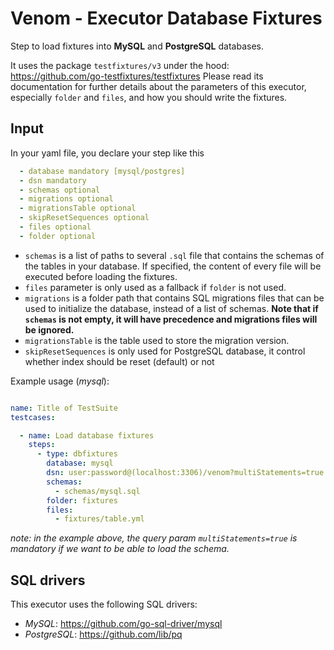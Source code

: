 # Venom - Executor Database Fixtures

Step to load fixtures into **MySQL** and **PostgreSQL** databases.

It uses the package `testfixtures/v3` under the hood: https://github.com/go-testfixtures/testfixtures
Please read its documentation for further details about the parameters of this executor, especially `folder` and `files`, and how you should write the fixtures.

## Input

In your yaml file, you declare your step like this

```yaml
  - database mandatory [mysql/postgres]
  - dsn mandatory
  - schemas optional
  - migrations optional
  - migrationsTable optional
  - skipResetSequences optional
  - files optional
  - folder optional
 ```

- `schemas` is a list of paths to several `.sql` file that contains the schemas of the tables in your database. If specified, the content of every file will be executed before loading the fixtures.
- `files` parameter is only used as a fallback if `folder` is not used.
- `migrations` is a folder path that contains SQL migrations files that can be used to initialize the database, instead of a list of schemas. **Note that if `schemas` is not empty, it will have precedence and migrations files will be ignored.**
- `migrationsTable` is the table used to store the migration version.
- `skipResetSequences` is only used for PostgreSQL database, it control whether index should be reset (default) or not

Example usage (_mysql_):
```yaml

name: Title of TestSuite
testcases:

  - name: Load database fixtures
    steps:
      - type: dbfixtures
        database: mysql
        dsn: user:password@(localhost:3306)/venom?multiStatements=true
        schemas:
          - schemas/mysql.sql
        folder: fixtures
        files:
          - fixtures/table.yml

```

*note: in the example above, the query param `multiStatements=true` is mandatory if we want to be able to load the schema.*

## SQL drivers

This executor uses the following SQL drivers:

- _MySQL_: https://github.com/go-sql-driver/mysql
- _PostgreSQL_: https://github.com/lib/pq
